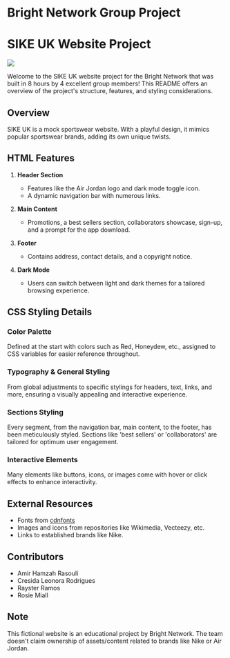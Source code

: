 
# Bright Network Group Project

# SIKE UK Website Project
![](Sike/images/SikePreview.gif)

Welcome to the SIKE UK website project for the Bright Network that was built in 8 hours by 4 excellent group members! This README offers an overview of the project's structure, features, and styling considerations.

## Overview

SIKE UK is a mock sportswear website. With a playful design, it mimics popular sportswear brands, adding its own unique twists. 

## HTML Features

1. **Header Section** 
   - Features like the Air Jordan logo and dark mode toggle icon.
   - A dynamic navigation bar with numerous links.
   
2. **Main Content**
   - Promotions, a best sellers section, collaborators showcase, sign-up, and a prompt for the app download.

3. **Footer**
   - Contains address, contact details, and a copyright notice.

4. **Dark Mode**
   - Users can switch between light and dark themes for a tailored browsing experience.

## CSS Styling Details

### Color Palette
Defined at the start with colors such as Red, Honeydew, etc., assigned to CSS variables for easier reference throughout.

### Typography & General Styling
From global adjustments to specific stylings for headers, text, links, and more, ensuring a visually appealing and interactive experience.

### Sections Styling
Every segment, from the navigation bar, main content, to the footer, has been meticulously styled. Sections like 'best sellers' or 'collaborators' are tailored for optimum user engagement.

### Interactive Elements
Many elements like buttons, icons, or images come with hover or click effects to enhance interactivity.

## External Resources

- Fonts from [cdnfonts](https://fonts.cdnfonts.com)
- Images and icons from repositories like Wikimedia, Vecteezy, etc.
- Links to established brands like Nike.

## Contributors

- Amir Hamzah Rasouli
- Cresida Leonora Rodrigues
- Rayster Ramos
- Rosie Miall
  
## Note

This fictional website is an educational project by Bright Network. The team doesn't claim ownership of assets/content related to brands like Nike or Air Jordan.

